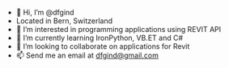 - 👋 Hi, I’m @dfgind
- Located in Bern, Switzerland
- 👀 I’m interested in programming applications using REVIT API
- 🌱 I’m currently learning IronPython, VB.ET and C#
- 💞️ I’m looking to collaborate on applications for Revit
- 📫 Send me an email at dfgind@gmail.com

<!---
dfgind/dfgind is a ✨ special ✨ repository because its `README.md` (this file) appears on your GitHub profile.
You can click the Preview link to take a look at your changes.
--->
